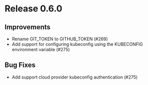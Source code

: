 # Release 0.6.0
## Improvements

- Rename GIT_TOKEN to GITHUB_TOKEN (#269)
- Add support for configuring kubeconfig using the KUBECONFIG environment variable (#275)

## Bug Fixes

- Add support cloud provider kubeconfig authentication (#275)

